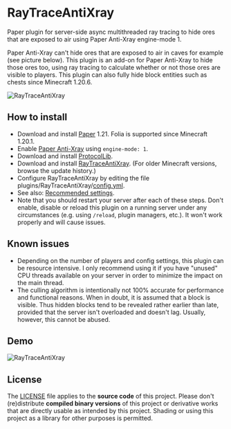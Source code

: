# RayTraceAntiXray
Paper plugin for server-side async multithreaded ray tracing to hide ores that are exposed to air using Paper Anti-Xray engine-mode 1.

Paper Anti-Xray can't hide ores that are exposed to air in caves for example (see picture below). This plugin is an add-on for Paper Anti-Xray to hide those ores too, using ray tracing to calculate whether or not those ores are visible to players. This plugin can also fully hide block entities such as chests since Minecraft 1.20.6.

![RayTraceAntiXray](https://user-images.githubusercontent.com/18699205/185815590-4b2efce6-5a26-4579-b079-e9958a454fd0.gif)
## How to install
* Download and install [Paper](https://papermc.io/downloads/paper) 1.21. Folia is supported since Minecraft 1.20.1.
* Enable [Paper Anti-Xray](https://docs.papermc.io/paper/anti-xray) using `engine-mode: 1`.
* Download and install [ProtocolLib](https://www.spigotmc.org/resources/protocollib.1997/).
* Download and install [RayTraceAntiXray](https://builtbybit.com/resources/raytraceantixray.24914/). (For older Minecraft versions, browse the update history.)
* Configure RayTraceAntiXray by editing the file plugins/RayTraceAntiXray/[config.yml](RayTraceAntiXray/src/main/resources/config.yml).
* See also: [Recommended settings](https://gist.github.com/stonar96/69ca0311392188b7ac2ece226286147f).
* Note that you should restart your server after each of these steps. Don't enable, disable or reload this plugin on a running server under any circumstances (e.g. using `/reload`, plugin managers, etc.). It won't work properly and will cause issues.
## Known issues
* Depending on the number of players and config settings, this plugin can be resource intensive. I only recommend using it if you have "unused" CPU threads available on your server in order to minimize the impact on the main thread.
* The culling algorithm is intentionally not 100% accurate for performance and functional reasons. When in doubt, it is assumed that a block is visible. Thus hidden blocks tend to be revealed rather earlier than late, provided that the server isn't overloaded and doesn't lag. Usually, however, this cannot be abused.
## Demo
![RayTraceAntiXray](https://user-images.githubusercontent.com/18699205/112784731-aed75e00-9052-11eb-92d6-b0dd4af79290.gif)
## License
The [LICENSE](LICENSE) file applies to the **source code** of this project. Please don't (re)distribute **compiled binary versions** of this project or derivative works that are directly usable as intended by this project. Shading or using this project as a library for other purposes is permitted.

